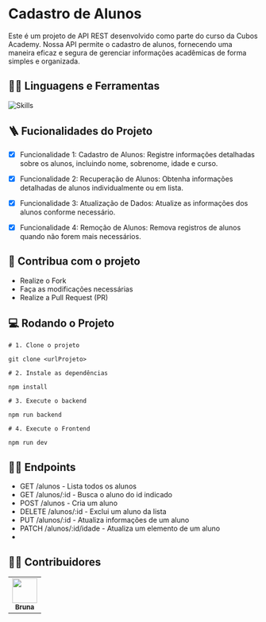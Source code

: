 # Cadastro de Alunos

  <p align="left">
Este é um projeto de API REST desenvolvido como parte do curso da Cubos Academy. Nossa API permite o cadastro de alunos, fornecendo uma maneira eficaz e segura de gerenciar informações acadêmicas de forma simples e organizada.
  </p>

## :man_mechanic: Linguagens e Ferramentas

![Skills](https://skillicons.dev/icons?i=nodejs,js,express)

## :ladder: Fucionalidades do Projeto

- [x] Funcionalidade 1: Cadastro de Alunos: Registre informações detalhadas sobre os alunos, incluindo nome, sobrenome, idade e curso.

- [x] Funcionalidade 2: Recuperação de Alunos: Obtenha informações detalhadas de alunos individualmente ou em lista.

- [x] Funcionalidade 3: Atualização de Dados: Atualize as informações dos alunos conforme necessário.

- [x] Funcionalidade 4: Remoção de Alunos: Remova registros de alunos quando não forem mais necessários.

## :triangular_flag_on_post: Contribua com o projeto

- Realize o Fork
- Faça as modificações necessárias
- Realize a Pull Request (PR)

## :computer: Rodando o Projeto

```shell
# 1. Clone o projeto

git clone <urlProjeto>

# 2. Instale as dependências

npm install

# 3. Execute o backend

npm run backend

# 4. Execute o Frontend

npm run dev
```

## :sassy_man: Endpoints

- GET /alunos - Lista todos os alunos
- GET /alunos/:id - Busca o aluno do id indicado
- POST /alunos - Cria um aluno
- DELETE /alunos/:id - Exclui um aluno da lista
- PUT /alunos/:id - Atualiza informações de um aluno
- PATCH /alunos/:id/idade - Atualiza um elemento de um aluno
- 
## :technologist: Contribuidores

<table>
  <tr>
    <td align="center"><a href="https://github.com/brunagiammelaro"><img src="https://avatars.githubusercontent.com/u/138893476?v=4" width="50px;" alt=""/><br /><sub><b>Bruna</b></sub></a><br /></td>
   
    
  </tr>
</table>

